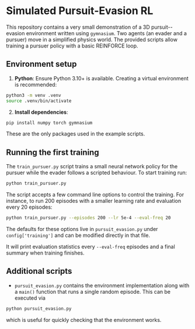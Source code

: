 # Simulated Pursuit-Evasion RL

This repository contains a very small demonstration of a 3D pursuit--evasion
environment written using `gymnasium`. Two agents (an evader and a pursuer)
move in a simplified physics world. The provided scripts allow training a
pursuer policy with a basic REINFORCE loop.

## Environment setup

1. **Python**: Ensure Python 3.10+ is available. Creating a virtual
environment is recommended:

```bash
python3 -m venv .venv
source .venv/bin/activate
```

2. **Install dependencies**:

```bash
pip install numpy torch gymnasium
```

These are the only packages used in the example scripts.

## Running the first training

The `train_pursuer.py` script trains a small neural network policy for the
pursuer while the evader follows a scripted behaviour. To start training run:

```bash
python train_pursuer.py
```

The script accepts a few command line options to control the training. For
instance, to run 200 episodes with a smaller learning rate and evaluation every
20 episodes:

```bash
python train_pursuer.py --episodes 200 --lr 5e-4 --eval-freq 20
```

The defaults for these options live in ``pursuit_evasion.py`` under
``config['training']`` and can be modified directly in that file.

It will print evaluation statistics every ``--eval-freq`` episodes and a final
summary when training finishes.

## Additional scripts

- `pursuit_evasion.py` contains the environment implementation along with a
  `main()` function that runs a single random episode. This can be executed via

```bash
python pursuit_evasion.py
```

which is useful for quickly checking that the environment works.
